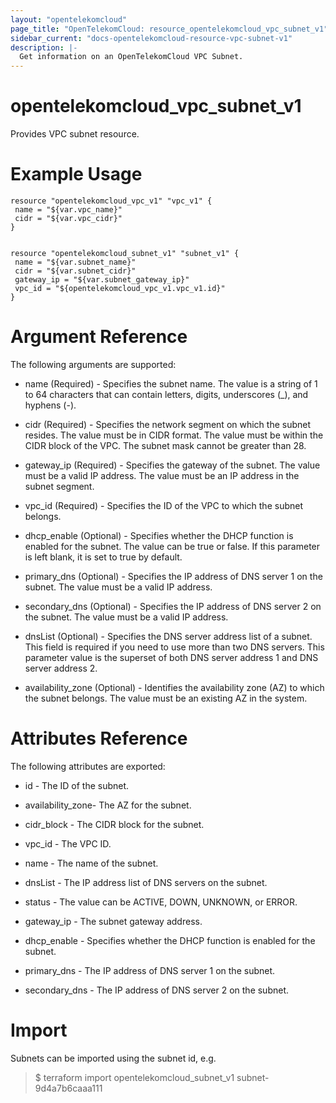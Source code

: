 ```yaml
---
layout: "opentelekomcloud"
page_title: "OpenTelekomCloud: resource_opentelekomcloud_vpc_subnet_v1"
sidebar_current: "docs-opentelekomcloud-resource-vpc-subnet-v1"
description: |-
  Get information on an OpenTelekomCloud VPC Subnet.
---
```


# opentelekomcloud_vpc_subnet_v1

Provides VPC subnet resource.

# Example Usage

 ```hcl
resource "opentelekomcloud_vpc_v1" "vpc_v1" {
  name = "${var.vpc_name}"
  cidr = "${var.vpc_cidr}"
}


resource "opentelekomcloud_subnet_v1" "subnet_v1" {
  name = "${var.subnet_name}"
  cidr = "${var.subnet_cidr}"
  gateway_ip = "${var.subnet_gateway_ip}"
  vpc_id = "${opentelekomcloud_vpc_v1.vpc_v1.id}"
}
 ```

# Argument Reference

The following arguments are supported:

- name (Required) - Specifies the subnet name. The value is a string of 1 to 64 characters that can contain letters, digits, underscores (_), and hyphens (-).

- cidr (Required) - Specifies the network segment on which the subnet resides. The value must be in CIDR format. The value must be within the CIDR block of the VPC. The subnet mask cannot be greater than 28.

- gateway_ip (Required) - Specifies the gateway of the subnet. The value must be a valid IP address. The value must be an IP address in the subnet segment.

- vpc_id (Required) - Specifies the ID of the VPC to which the subnet belongs.

- dhcp_enable (Optional) - Specifies whether the DHCP function is enabled for the subnet. The value can be true or false. If this parameter is left blank, it is set to true by default.

- primary_dns (Optional) - Specifies the IP address of DNS server 1 on the subnet. The value must be a valid IP address.

- secondary_dns (Optional) - Specifies the IP address of DNS server 2 on the subnet. The value must be a valid IP address.

- dnsList (Optional) - Specifies the DNS server address list of a subnet. This field is required if you need to use more than two DNS servers. This parameter value is the superset of both DNS server address 1 and DNS server address 2.

- availability_zone (Optional) - Identifies the availability zone (AZ) to which the subnet belongs. The value must be an existing AZ in the system.


# Attributes Reference

The following attributes are exported:

- id - The ID of the subnet.

- availability_zone- The AZ for the subnet.

- cidr_block - The CIDR block for the subnet.

- vpc_id - The VPC ID.

- name - The name of the subnet.

- dnsList - The IP address list of DNS servers on the subnet.
 
- status - The value can be ACTIVE, DOWN, UNKNOWN, or ERROR.

- gateway_ip -  The subnet gateway address.

- dhcp_enable - Specifies whether the DHCP function is enabled for the subnet.
 
- primary_dns - The IP address of DNS server 1 on the subnet.
 
- secondary_dns - The IP address of DNS server 2 on the subnet.

# Import

Subnets can be imported using the subnet id, e.g.

> $ terraform import opentelekomcloud_subnet_v1 subnet-9d4a7b6caaa111